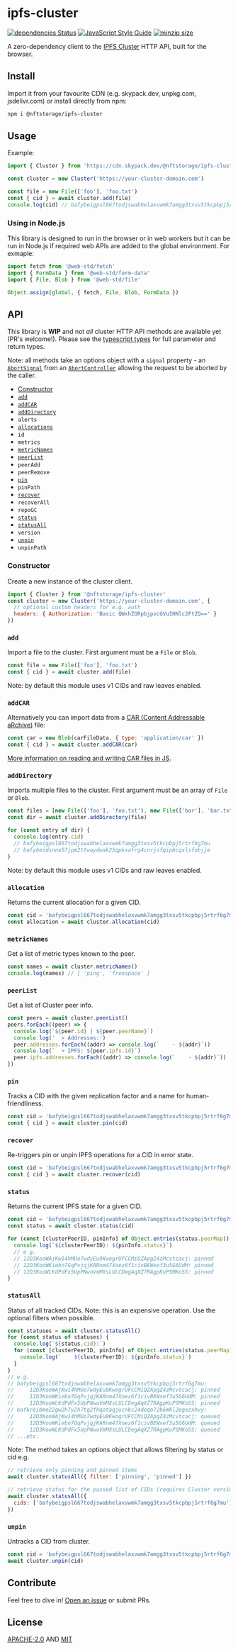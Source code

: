 # ipfs-cluster

[![dependencies Status](https://status.david-dm.org/gh/nftstorage/ipfs-cluster.svg)](https://david-dm.org/nftstorage/ipfs-cluster)
[![JavaScript Style Guide](https://img.shields.io/badge/code_style-standard-brightgreen.svg)](https://standardjs.com)
[![minzip size](https://badgen.net/bundlephobia/minzip/@nftstorage/ipfs-cluster)](https://bundlephobia.com/result?p=@nftstorage/ipfs-cluster)

A zero-dependency client to the [IPFS Cluster](https://cluster.ipfs.io/) HTTP API, built for the browser.

## Install

Import it from your favourite CDN (e.g. skypack.dev, unpkg.com, jsdelivr.com) or install directly from npm:

```sh
npm i @nftstorage/ipfs-cluster
```

## Usage

Example:

```js
import { Cluster } from 'https://cdn.skypack.dev/@nftstorage/ipfs-cluster'

const cluster = new Cluster('https://your-cluster-domain.com')

const file = new File(['foo'], 'foo.txt')
const { cid } = await cluster.add(file)
console.log(cid) // bafybeigpsl667todjswabhelaxvwmk7amgg3txsv5tkcpbpj5rtrf6g7mu
```

### Using in Node.js

This library is designed to run in the browser or in web workers but it can be run in Node.js if required web APIs are added to the global environment. For exmaple:

```js
import fetch from '@web-std/fetch'
import { FormData } from '@web-std/form-data'
import { File, Blob } from '@web-std/file'

Object.assign(global, { fetch, File, Blob, FormData })
```

## API

This library is **WIP** and not _all_ cluster HTTP API methods are available yet (PR's welcome!). Please see the [typescript types](https://github.com/nftstorage/ipfs-cluster/blob/main/src/interface.ts) for full parameter and return types.

Note: all methods take an options object with a `signal` property - an [`AbortSignal`](https://developer.mozilla.org/en-US/docs/Web/API/AbortSignal) from an [`AbortController`](https://developer.mozilla.org/en-US/docs/Web/API/AbortController) allowing the request to be aborted by the caller.

- [Constructor](#constructor)
- [`add`](#add)
- [`addCAR`](#addcar)
- [`addDirectory`](#adddirectory)
- `alerts`
- [`allocations`](#allocations)
- `id`
- `metrics`
- [`metricNames`](#metricnames)
- [`peerList`](#peerlist)
- `peerAdd`
- `peerRemove`
- [`pin`](#pin)
- `pinPath`
- [`recover`](#recover)
- `recoverAll`
- `repoGC`
- [`status`](#status)
- [`statusAll`](#statusall)
- `version`
- [`unpin`](#unpin)
- `unpinPath`

### Constructor

Create a new instance of the cluster client.

```js
import { Cluster } from '@nftstorage/ipfs-cluster'
const cluster = new Cluster('https://your-cluster-domain.com', {
  // optional custom headers for e.g. auth
  headers: { Authorization: 'Basic QWxhZGRpbjpvcGVuIHNlc2FtZQ==' }
})
```

### `add`

Import a file to the cluster. First argument must be a `File` or `Blob`.

```js
const file = new File(['foo'], 'foo.txt')
const { cid } = await cluster.add(file)
```

Note: by default this module uses v1 CIDs and raw leaves enabled.

### `addCAR`

Alternatively you can import data from a [CAR (Content Addressable aRchive)](https://github.com/ipld/specs/blob/master/block-layer/content-addressable-archives.md) file:

```js
const car = new Blob(carFileData, { type: 'application/car' })
const { cid } = await cluster.addCAR(car)
```

[More information on reading and writing CAR files in JS](https://github.com/ipld/js-car#readme).

### `addDirectory`

Imports multiple files to the cluster. First argument must be an array of `File` or `Blob`.

```js
const files = [new File(['foo'], 'foo.txt'), new File(['bar'], 'bar.txt')]
const dir = await cluster.addDirectory(file)

for (const entry of dir) {
  console.log(entry.cid)
  // bafybeigpsl667todjswabhelaxvwmk7amgg3txsv5tkcpbpj5rtrf6g7mu
  // bafybeidsnna57jpm2ttwaydwak25qpkxafrg4cnrjsfqipbcqxlsfobjje
}
```

Note: by default this module uses v1 CIDs and raw leaves enabled.

### `allocation`

Returns the current allocation for a given CID.

```js
const cid = 'bafybeigpsl667todjswabhelaxvwmk7amgg3txsv5tkcpbpj5rtrf6g7mu'
const allocation = await cluster.allocation(cid)
```

### `metricNames`

Get a list of metric types known to the peer.

```js
const names = await cluster.metricNames()
console.log(names) // [ 'ping', 'freespace' ]
```

### `peerList`

Get a list of Cluster peer info.

```js
const peers = await cluster.peerList()
peers.forEach((peer) => {
  console.log(`${peer.id} | ${peer.peerName}`)
  console.log('  > Addresses:')
  peer.addresses.forEach((addr) => console.log(`    - ${addr}`))
  console.log(`  > IPFS: ${peer.ipfs.id}`)
  peer.ipfs.addresses.forEach((addr) => console.log(`    - ${addr}`))
})
```

### `pin`

Tracks a CID with the given replication factor and a name for human-friendliness.

```js
const cid = 'bafybeigpsl667todjswabhelaxvwmk7amgg3txsv5tkcpbpj5rtrf6g7mu'
const { cid } = await cluster.pin(cid)
```

### `recover`

Re-triggers pin or unpin IPFS operations for a CID in error state.

```js
const cid = 'bafybeigpsl667todjswabhelaxvwmk7amgg3txsv5tkcpbpj5rtrf6g7mu'
const { cid } = await cluster.recover(cid)
```

### `status`

Returns the current IPFS state for a given CID.

```js
const cid = 'bafybeigpsl667todjswabhelaxvwmk7amgg3txsv5tkcpbpj5rtrf6g7mu'
const status = await cluster.status(cid)

for (const [clusterPeerID, pinInfo] of Object.entries(status.peerMap)) {
  console.log(`${clusterPeerID}: ${pinInfo.status}`)
  // e.g.
  // 12D3KooWAjKw14hMUo7wdyEu9KwogrUFCCMiQZApgZ4zMcvtcacj: pinned
  // 12D3KooWKiebn7GqPvjqjKARnm47Xoez6f1civBEWxef3u5G6UdM: pinned
  // 12D3KooWLKdPdFx5UpPNwoVmMXsLULCDegAqXZ7RAgpKuPSMKoSS: pinned
}
```

### `statusAll`

Status of all tracked CIDs. Note: this is an expensive operation. Use the optional filters when possible.

```js
const statuses = await cluster.statusAll()
for (const status of statuses) {
  console.log(`${status.cid}:`)
  for (const [clusterPeerID, pinInfo] of Object.entries(status.peerMap)) {
    console.log(`    ${clusterPeerID}: ${pinInfo.status}`)
  }
}
// e.g.
// bafybeigpsl667todjswabhelaxvwmk7amgg3txsv5tkcpbpj5rtrf6g7mu:
//     12D3KooWAjKw14hMUo7wdyEu9KwogrUFCCMiQZApgZ4zMcvtcacj: pinned
//     12D3KooWKiebn7GqPvjqjKARnm47Xoez6f1civBEWxef3u5G6UdM: pinned
//     12D3KooWLKdPdFx5UpPNwoVmMXsLULCDegAqXZ7RAgpKuPSMKoSS: pinned
// bafkreibme22gw2h7y2h7tg2fhqotaqjucnbc24deqo72b6mkl2egezxhvy:
//     12D3KooWAjKw14hMUo7wdyEu9KwogrUFCCMiQZApgZ4zMcvtcacj: queued
//     12D3KooWKiebn7GqPvjqjKARnm47Xoez6f1civBEWxef3u5G6UdM: queued
//     12D3KooWLKdPdFx5UpPNwoVmMXsLULCDegAqXZ7RAgpKuPSMKoSS: queued
// ...etc.
```

Note: The method takes an options object that allows filtering by status or cid e.g.

```js
// retrieve only pinning and pinned items
await cluster.statusAll({ filter: ['pinning', 'pinned'] })

// retrieve status for the passed list of CIDs (requires Cluster version >= 0.14.5-rc1)
await cluster.statusAll({
  cids: ['bafybeigpsl667todjswabhelaxvwmk7amgg3txsv5tkcpbpj5rtrf6g7mu']
})
```

### `unpin`

Untracks a CID from cluster.

```js
const cid = 'bafybeigpsl667todjswabhelaxvwmk7amgg3txsv5tkcpbpj5rtrf6g7mu'
await cluster.unpin(cid)
```

## Contribute

Feel free to dive in! [Open an issue](https://github.com/nftstorage/ipfs-cluster/issues/new) or submit PRs.

## License

[APACHE-2.0](LICENSE-APACHE) AND [MIT](LICENSE-MIT)
